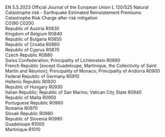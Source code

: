 EN  5.5.2023 Official Journal of the European Union L 120/525
 Natural Catastrophe risk - Earthquake  Estimated Reinstatement 
Premiums  Catastrophe Risk Charge 
after risk mitigation  
C0190  C0200  
Republic of Austria  R0830  
Kingdom of Belgium  R0840  
Republic of Bulgaria  R0850  
Republic of Croatia  R0860  
Republic of Cyprus  R0870  
Czech Republic  R0880  
Swiss Confederation; Principality of Lichtenstein  R0890  
French Republic [except Guadeloupe, Martinique, the Collectivity of Saint Martin and Réunion]; Principality of 
Monaco; Principality of Andorra  R0900  
Federal Republic of Germany  R0910  
Hellenic Republic  R0920  
Republic of Hungary  R0930  
Italian Republic; Republic of San Marino; Vatican City State  R0940  
Republic of Malta  R0950  
Portuguese Republic  R0960  
Romania  R0970  
Slovak Republic  R0980  
Republic of Slovenia  R0990  
Guadeloupe  R1000  
Martinique  R1010